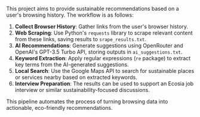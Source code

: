 This project aims to provide sustainable recommendations based on a user's browsing history. The workflow is as follows:

1. **Collect Browser History**: Gather links from the user's browser history.
2. **Web Scraping**: Use Python's `requests` library to scrape relevant content from these links, saving results to `srape_results.txt`.
3. **AI Recommendations**: Generate suggestions using OpenRouter and OpenAI's GPT-3.5 Turbo API, storing outputs in `ai_suggestions.txt`.
4. **Keyword Extraction**: Apply regular expressions (`re` package) to extract key terms from the AI-generated suggestions.
5. **Local Search**: Use the Google Maps API to search for sustainable places or services nearby based on extracted keywords.
6. **Interview Preparation**: The results can be used to support an Ecosia job interview or similar sustainability-focused discussions.

This pipeline automates the process of turning browsing data into actionable, eco-friendly recommendations.
